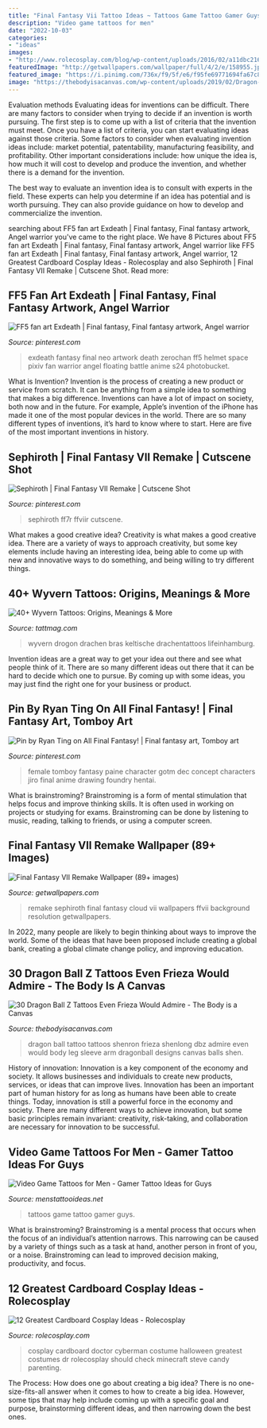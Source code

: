 ```yaml
---
title: "Final Fantasy Vii Tattoo Ideas ~ Tattoos Game Tattoo Gamer Guys"
description: "Video game tattoos for men"
date: "2022-10-03"
categories:
- "ideas"
images:
- "http://www.rolecosplay.com/blog/wp-content/uploads/2016/02/a11dbc216dbaf98b5ad424e1f8aec98d-1.jpg"
featuredImage: "http://getwallpapers.com/wallpaper/full/4/2/e/158955.jpg"
featured_image: "https://i.pinimg.com/736x/f9/5f/e6/f95fe69771694fa67c83b3cea5dd1f39.jpg"
image: "https://thebodyisacanvas.com/wp-content/uploads/2019/02/Dragon-Ball-Z-tattoo-4.jpg"
---
```



Evaluation methods
Evaluating ideas for inventions can be difficult. There are many factors to consider when trying to decide if an invention is worth pursuing. The first step is to come up with a list of criteria that the invention must meet. Once you have a list of criteria, you can start evaluating ideas against those criteria.
Some factors to consider when evaluating invention ideas include: market potential, patentability, manufacturing feasibility, and profitability. Other important considerations include: how unique the idea is, how much it will cost to develop and produce the invention, and whether there is a demand for the invention.

The best way to evaluate an invention idea is to consult with experts in the field. These experts can help you determine if an idea has potential and is worth pursuing. They can also provide guidance on how to develop and commercialize the invention.

	

		
searching about FF5 fan art Exdeath | Final fantasy, Final fantasy artwork, Angel warrior you've came to the right place. We have 8 Pictures about FF5 fan art Exdeath | Final fantasy, Final fantasy artwork, Angel warrior like FF5 fan art Exdeath | Final fantasy, Final fantasy artwork, Angel warrior, 12 Greatest Cardboard Cosplay Ideas - Rolecosplay and also Sephiroth | Final Fantasy VII Remake | Cutscene Shot. Read more:
		
    
## FF5 Fan Art Exdeath | Final Fantasy, Final Fantasy Artwork, Angel Warrior

<img loading=lazy src="https://i.pinimg.com/736x/32/be/5e/32be5ef37ef106d2d6d73370ffd11a29--final-fantasy-univers.jpg" onerror="this.onerror=null;this.src='https://tse4.mm.bing.net/th?id=OIP.4iWA9MbgnWIGY0-iVtLGhAHaKe&amp;pid=15.1';" alt="FF5 fan art Exdeath | Final fantasy, Final fantasy artwork, Angel warrior">

_Source: pinterest.com_

>exdeath fantasy final neo artwork death zerochan ff5 helmet space pixiv fan warrior angel floating battle anime s24 photobucket. 

	

What is Invention?
Invention is the process of creating a new product or service from scratch. It can be anything from a simple idea to something that makes a big difference. Inventions can have a lot of impact on society, both now and in the future. For example, Apple’s invention of the iPhone has made it one of the most popular devices in the world. There are so many different types of inventions, it’s hard to know where to start. Here are five of the most important inventions in history.

    
## Sephiroth | Final Fantasy VII Remake | Cutscene Shot

<img loading=lazy src="https://i.pinimg.com/736x/f9/5f/e6/f95fe69771694fa67c83b3cea5dd1f39.jpg" onerror="this.onerror=null;this.src='https://tse1.mm.bing.net/th?id=OIP.ZVfypSSbhcg4QJaevy59jAHaEK&amp;pid=15.1';" alt="Sephiroth | Final Fantasy VII Remake | Cutscene Shot">

_Source: pinterest.com_

>sephiroth ff7r ffviir cutscene. 

	

What makes a good creative idea?
Creativity is what makes a good creative idea. There are a variety of ways to approach creativity, but some key elements include having an interesting idea, being able to come up with new and innovative ways to do something, and being willing to try different things.

    
## 40+ Wyvern Tattoos: Origins, Meanings &amp; More

<img loading=lazy src="https://tattmag.com/wp-content/uploads/2020/01/wyvern-tattoo-12.jpg" onerror="this.onerror=null;this.src='https://tse4.mm.bing.net/th?id=OIP.G0U1OG2GXm3MbTOF8vzAggHaNK&amp;pid=15.1';" alt="40+ Wyvern Tattoos: Origins, Meanings &amp; More">

_Source: tattmag.com_

>wyvern drogon drachen bras keltische drachentattoos lifeinhamburg. 

	

Invention ideas are a great way to get your idea out there and see what people think of it. There are so many different ideas out there that it can be hard to decide which one to pursue. By coming up with some ideas, you may just find the right one for your business or product.

    
## Pin By Ryan Ting On All Final Fantasy! | Final Fantasy Art, Tomboy Art

<img loading=lazy src="https://i.pinimg.com/736x/ca/79/94/ca7994530358e98903f91556fdb222ce.jpg" onerror="this.onerror=null;this.src='https://tse1.mm.bing.net/th?id=OIP.kiNn4x8ERaS93rmo2y0-aQHaKe&amp;pid=15.1';" alt="Pin by Ryan Ting on All Final Fantasy! | Final fantasy art, Tomboy art">

_Source: pinterest.com_

>female tomboy fantasy paine character gotm dec concept characters jiro final anime drawing foundry hentai. 

	

What is brainstroming?
Brainstroming is a form of mental stimulation that helps focus and improve thinking skills. It is often used in working on projects or studying for exams. Brainstroming can be done by listening to music, reading, talking to friends, or using a computer screen.

    
## Final Fantasy VII Remake Wallpaper (89+ Images)

<img loading=lazy src="http://getwallpapers.com/wallpaper/full/4/2/e/158955.jpg" onerror="this.onerror=null;this.src='https://tse3.mm.bing.net/th?id=OIP.tnuKXgWHBZ-IT4UI_ZgUuwHaEK&amp;pid=15.1';" alt="Final Fantasy VII Remake Wallpaper (89+ images)">

_Source: getwallpapers.com_

>remake sephiroth final fantasy cloud vii wallpapers ffvii background resolution getwallpapers. 

	

In 2022, many people are likely to begin thinking about ways to improve the world. Some of the ideas that have been proposed include creating a global bank, creating a global climate change policy, and improving education.

    
## 30 Dragon Ball Z Tattoos Even Frieza Would Admire - The Body Is A Canvas

<img loading=lazy src="https://thebodyisacanvas.com/wp-content/uploads/2019/02/Dragon-Ball-Z-tattoo-4.jpg" onerror="this.onerror=null;this.src='https://tse1.mm.bing.net/th?id=OIP.HnliAagFMgGnTrT9Db1zWQHaFI&amp;pid=15.1';" alt="30 Dragon Ball Z Tattoos Even Frieza Would Admire - The Body is a Canvas">

_Source: thebodyisacanvas.com_

>dragon ball tattoo tattoos shenron frieza shenlong dbz admire even would body leg sleeve arm dragonball designs canvas balls shen. 

	

History of innovation:
Innovation is a key component of the economy and society. It allows businesses and individuals to create new products, services, or ideas that can improve lives. Innovation has been an important part of human history for as long as humans have been able to create things. Today, innovation is still a powerful force in the economy and society. There are many different ways to achieve innovation, but some basic principles remain invariant: creativity, risk-taking, and collaboration are necessary for innovation to be successful.

    
## Video Game Tattoos For Men - Gamer Tattoo Ideas For Guys

<img loading=lazy src="http://www.menstattooideas.net/tattooimages/2015/06/video-game-tattoos-30.jpg" onerror="this.onerror=null;this.src='https://tse3.mm.bing.net/th?id=OIP.COXI_Vz2FUrnrjXLsLMpZgAAAA&amp;pid=15.1';" alt="Video Game Tattoos for Men - Gamer Tattoo Ideas for Guys">

_Source: menstattooideas.net_

>tattoos game tattoo gamer guys. 

	

What is brainstroming? Brainstroming is a mental process that occurs when the focus of an individual’s attention narrows. This narrowing can be caused by a variety of things such as a task at hand, another person in front of you, or a noise. Brainstroming can lead to improved decision making, productivity, and focus.

    
## 12 Greatest Cardboard Cosplay Ideas - Rolecosplay

<img loading=lazy src="http://www.rolecosplay.com/blog/wp-content/uploads/2016/02/a11dbc216dbaf98b5ad424e1f8aec98d-1.jpg" onerror="this.onerror=null;this.src='https://tse1.mm.bing.net/th?id=OIP.FYVEnM2CKNArwjja038XMAHaLH&amp;pid=15.1';" alt="12 Greatest Cardboard Cosplay Ideas - Rolecosplay">

_Source: rolecosplay.com_

>cosplay cardboard doctor cyberman costume halloween greatest costumes dr rolecosplay should check minecraft steve candy parenting. 

	

The Process: How does one go about creating a big idea?
There is no one-size-fits-all answer when it comes to how to create a big idea. However, some tips that may help include coming up with a specific goal and purpose, brainstorming different ideas, and then narrowing down the best ones.

